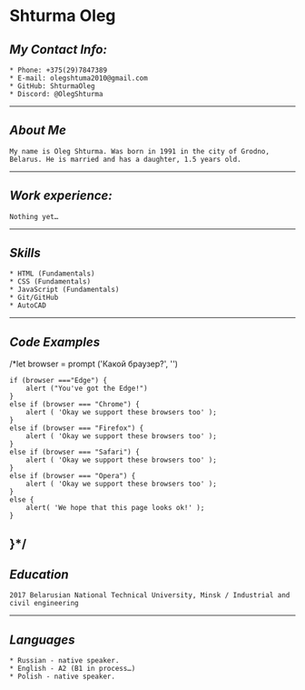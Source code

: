 # **Shturma Oleg**
## ***My Contact Info:***

    * Phone: +375(29)7847389
    * E-mail: olegshtuma2010@gmail.com
    * GitHub: ShturmaOleg
    * Discord: @OlegShturma
-----
## ***About Me***

    My name is Oleg Shturma. Was born in 1991 in the city of Grodno, Belarus. He is married and has a daughter, 1.5 years old. 
-----

## ***Work experience:***

    Nothing yet…
-----

## ***Skills***

    * HTML (Fundamentals)
    * CSS (Fundamentals)
    * JavaScript (Fundamentals)
    * Git/GitHub
    * AutoCAD
-----

## ***Code Examples***

/*let browser = prompt ('Какой браузер?', '')
    
    if (browser ==="Edge") {
        alert ("You've got the Edge!")
    }
    else if (browser === "Chrome") {
        alert ( 'Okay we support these browsers too' ); 
    }
    else if (browser === "Firefox") {
        alert ( 'Okay we support these browsers too' );
    }
    else if (browser === "Safari") {
        alert ( 'Okay we support these browsers too' );
    }
    else if (browser === "Opera") {
        alert ( 'Okay we support these browsers too' );
    }
    else {
        alert( 'We hope that this page looks ok!' );  
    }
}*/
-----

## ***Education***

    2017 Belarusian National Technical University, Minsk / Industrial and civil engineering
-----
## ***Languages***

    * Russian - native speaker.
    * English - A2 (B1 in process…)
    * Polish - native speaker.

